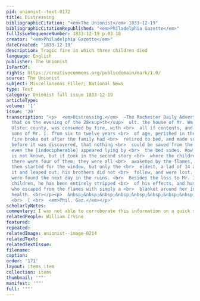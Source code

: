 ```yaml
---
pid: unionist--text-0172
title: Distressing
bibliographicCitation: "<em>The Unionist</em> 1833-12-19"
bibliographicCitationRepublished: "<em>Philadelphia Gazette</em>"
fullIssueSequenceNumber: 1833-12-19 p.03.18
creator: "<em>Philadelphia Gazette</em>"
dateCreated: '1833-12-19'
description: Tragic fire in which three children died
language: English
publisher: The Unionist
IsPartOf: 
rights: https://creativecommons.org/publicdomain/mark/1.0/
source: The Unionist
subject: Miscellaneous Filler; National News
type: Text
category: Unionist full issue 1833-12-19
articleType: 
volume: '1'
issue: '20'
transcription: "<p>  <em>Distressing.</em>  —The Rochester Daily Advertiser, relates
  that on the evening of the 28<sup>th</sup>  ult. the house of Mr. Wm. Irvine, in
  Ulster county, was consumed by fire, with <br>  all if contents, and three children,
  sons of Mr. I. from six to twelve years <br>  of age, perished in the flames. The
  fire broke out after the family had <br>  retired to bed, and made such progress
  before it was discovered, that nothing <br>  could be saved from the house, and
  even the [indecipherable] appeared lying by <br>  the bed sides. How it originated
  is not known, but it took in the second story <br>  where the children were sleeping;
  there were four of them; they were all <br>  awakened by the flames, and some of
  them started for the window, but only the <br>  eldest, a lad of 14 about reached
  it and leaped out; his brothers did not <br>  follow, and were lost. Their remains
  were found the next day in the ruins. <br>  Besides the loss to Mr. Irvine of his
  children, he has been entirely stripped <br>  of his effects, and has a daughter
  who escaped from the flames with simply a <br>  blanket around her in very feeble
  health. <br></p><p>  &nbsp;&nbsp;&nbsp;&nbsp;&nbsp;&nbsp;&nbsp;&nbsp;&nbsp;&nbsp;&nbsp;&nbsp;&nbsp;&nbsp;&nbsp;&nbsp;&nbsp;&nbsp;&nbsp;&nbsp;&nbsp;&nbsp;&nbsp;&nbsp;&nbsp;&nbsp;&nbsp;&nbsp;&nbsp;&nbsp;&nbsp;&nbsp;&nbsp;&nbsp;&nbsp;&nbsp;&nbsp;&nbsp;&nbsp;&nbsp;&nbsp;&nbsp;&nbsp;&nbsp;&nbsp;&nbsp;&nbsp;&nbsp;&nbsp;&nbsp;&nbsp;&nbsp;&nbsp;&nbsp;&nbsp;&nbsp;&nbsp;&nbsp;&nbsp;&nbsp;&nbsp;&nbsp;&nbsp;&nbsp;&nbsp;&nbsp;&nbsp;&nbsp;&nbsp;&nbsp;&nbsp;&nbsp;&nbsp;&nbsp;&nbsp;&nbsp;&nbsp;&nbsp;&nbsp;&nbsp;&nbsp;&nbsp;&nbsp;
  <br>  [ <br>  <em>Phil. Gaz.</em></p>"
scholarlyNotes: 
commentary: I was not able to corroborate this information on a quick search
relatedPeople: William Irvine
featured: 
repeated: 
relatedImage: unionist--image-0214
relatedText: 
relatedTextIssue: 
filename: 
caption: 
order: '171'
layout: items_item
collection: items
thumbnail: '""'
manifest: '""'
full: '""'
---
```


